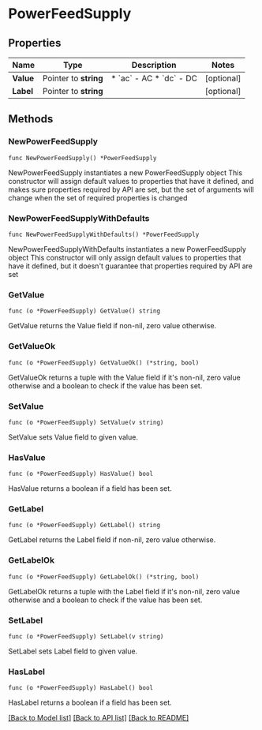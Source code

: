 # PowerFeedSupply

## Properties

Name | Type | Description | Notes
------------ | ------------- | ------------- | -------------
**Value** | Pointer to **string** | * &#x60;ac&#x60; - AC * &#x60;dc&#x60; - DC | [optional] 
**Label** | Pointer to **string** |  | [optional] 

## Methods

### NewPowerFeedSupply

`func NewPowerFeedSupply() *PowerFeedSupply`

NewPowerFeedSupply instantiates a new PowerFeedSupply object
This constructor will assign default values to properties that have it defined,
and makes sure properties required by API are set, but the set of arguments
will change when the set of required properties is changed

### NewPowerFeedSupplyWithDefaults

`func NewPowerFeedSupplyWithDefaults() *PowerFeedSupply`

NewPowerFeedSupplyWithDefaults instantiates a new PowerFeedSupply object
This constructor will only assign default values to properties that have it defined,
but it doesn't guarantee that properties required by API are set

### GetValue

`func (o *PowerFeedSupply) GetValue() string`

GetValue returns the Value field if non-nil, zero value otherwise.

### GetValueOk

`func (o *PowerFeedSupply) GetValueOk() (*string, bool)`

GetValueOk returns a tuple with the Value field if it's non-nil, zero value otherwise
and a boolean to check if the value has been set.

### SetValue

`func (o *PowerFeedSupply) SetValue(v string)`

SetValue sets Value field to given value.

### HasValue

`func (o *PowerFeedSupply) HasValue() bool`

HasValue returns a boolean if a field has been set.

### GetLabel

`func (o *PowerFeedSupply) GetLabel() string`

GetLabel returns the Label field if non-nil, zero value otherwise.

### GetLabelOk

`func (o *PowerFeedSupply) GetLabelOk() (*string, bool)`

GetLabelOk returns a tuple with the Label field if it's non-nil, zero value otherwise
and a boolean to check if the value has been set.

### SetLabel

`func (o *PowerFeedSupply) SetLabel(v string)`

SetLabel sets Label field to given value.

### HasLabel

`func (o *PowerFeedSupply) HasLabel() bool`

HasLabel returns a boolean if a field has been set.


[[Back to Model list]](../README.md#documentation-for-models) [[Back to API list]](../README.md#documentation-for-api-endpoints) [[Back to README]](../README.md)


